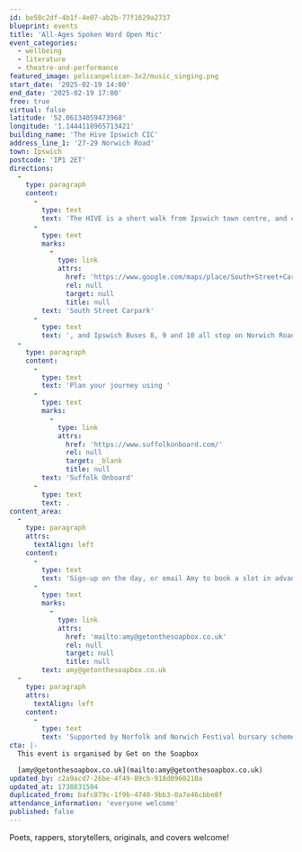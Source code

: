 ```yaml
---
id: be50c2df-4b1f-4e07-ab2b-77f1629a2737
blueprint: events
title: 'All-Ages Spoken Word Open Mic'
event_categories:
  - wellbeing
  - literature
  - theatre-and-performance
featured_image: pelicanpelican-3x2/music_singing.png
start_date: '2025-02-19 14:00'
end_date: '2025-02-19 17:00'
free: true
virtual: false
latitude: '52.06134059473968'
longitude: '1.1444118965713421'
building_name: 'The Hive Ipswich CIC'
address_line_1: '27-29 Norwich Road'
town: Ipswich
postcode: 'IP1 2ET'
directions:
  -
    type: paragraph
    content:
      -
        type: text
        text: 'The HIVE is a short walk from Ipswich town centre, and can be found directly opposite the Bicafe o Portugues. Parking is available around the corner in '
      -
        type: text
        marks:
          -
            type: link
            attrs:
              href: 'https://www.google.com/maps/place/South+Street+Car+Park/@52.0614782,1.1449496,15z/data=!4m6!3m5!1s0x47d9a1cc651fb90f:0x30a88646622494df!8m2!3d52.0614062!4d1.1448101!16s%2Fg%2F11c4580y6z'
              rel: null
              target: null
              title: null
        text: 'South Street Carpark'
      -
        type: text
        text: ', and Ipswich Buses 8, 9 and 10 all stop on Norwich Road.'
  -
    type: paragraph
    content:
      -
        type: text
        text: 'Plan your journey using '
      -
        type: text
        marks:
          -
            type: link
            attrs:
              href: 'https://www.suffolkonboard.com/'
              rel: null
              target: _blank
              title: null
        text: 'Suffolk Onboard'
      -
        type: text
        text: .
content_area:
  -
    type: paragraph
    attrs:
      textAlign: left
    content:
      -
        type: text
        text: 'Sign-up on the day, or email Amy to book a slot in advance - '
      -
        type: text
        marks:
          -
            type: link
            attrs:
              href: 'mailto:amy@getonthesoapbox.co.uk'
              rel: null
              target: null
              title: null
        text: amy@getonthesoapbox.co.uk
  -
    type: paragraph
    attrs:
      textAlign: left
    content:
      -
        type: text
        text: 'Supported by Norfolk and Norwich Festival bursary scheme. '
cta: |-
  This event is organised by Get on the Soapbox

  [amy@getonthesoapbox.co.uk](mailto:amy@getonthesoapbox.co.uk)
updated_by: c2a9acd7-26be-4f49-89cb-918d0960210a
updated_at: 1738831504
duplicated_from: bafc879c-1f9b-4740-9bb3-0a7e46cbbe8f
attendance_information: 'everyone welcome'
published: false
---
```

Poets, rappers, storytellers, originals, and covers welcome!
